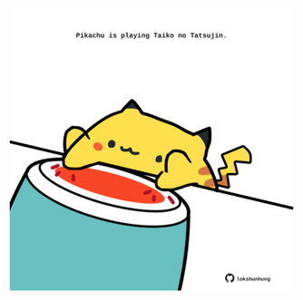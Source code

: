 <!-- built at 10/02/2025, 09:00:42 UTC -->
<p align="center">
  <img width="500" height="500" src="./ReadmeImage.svg">
</p>
